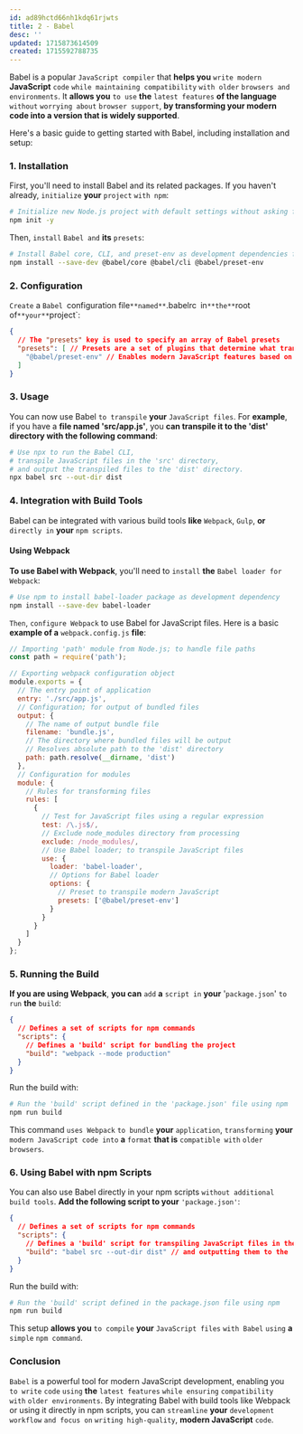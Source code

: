 ```yaml
---
id: ad89hctd66nh1kdq61rjwts
title: 2 - Babel
desc: ''
updated: 1715873614509
created: 1715592788735
---
```


Babel is a popular `JavaScript compiler` that **helps you** `write modern` **JavaScript** `code` `while maintaining compatibility` `with older` `browsers and environments`. It **allows you** `to use` **the** `latest features` **of the language** `without` `worrying about` `browser support`, **by transforming your modern code into a version that is widely supported**.

Here's a basic guide to getting started with Babel, including installation and setup:

### 1. Installation

First, you'll need to install Babel and its related packages. If you haven't already, `initialize` **your** `project` `with npm`:

```sh
# Initialize new Node.js project with default settings without asking for user input.
npm init -y
```

Then, `install` `Babel and` **its** `presets`:

```sh
# Install Babel core, CLI, and preset-env as development dependencies for the project.
npm install --save-dev @babel/core @babel/cli @babel/preset-env
```

### 2. Configuration

`Create` a `Babel `configuration file` **named** `.babelrc` `in` **the** `root of` **your** `project`:

```json
{
  // The "presets" key is used to specify an array of Babel presets
  "presets": [ // Presets are a set of plugins that determine what transformations Babel should apply to your code
    "@babel/preset-env" // Enables modern JavaScript features based on target environments
  ]
}
```

### 3. Usage

You can now use Babel `to transpile` **your** `JavaScript files`. For **example**, if you have a **file named 'src/app.js'**, you **can transpile it to the 'dist' directory with the following command**:

```sh
# Use npx to run the Babel CLI, 
# transpile JavaScript files in the 'src' directory,
# and output the transpiled files to the 'dist' directory.
npx babel src --out-dir dist
```

### 4. Integration with Build Tools

Babel can be integrated with various build tools **like** `Webpack`, `Gulp`, **or** `directly in` **your** `npm scripts`.

#### Using Webpack

**To use Babel with Webpack**, you'll need to `install` **the** `Babel loader for` `Webpack`:

```sh
# Use npm to install babel-loader package as development dependency
npm install --save-dev babel-loader
```

`Then`, `configure Webpack` to use Babel for JavaScript files. Here is a basic **example of a** `webpack.config.js` **file**:

```js
// Importing 'path' module from Node.js; to handle file paths
const path = require('path');

// Exporting webpack configuration object
module.exports = {
  // The entry point of application
  entry: './src/app.js',
  // Configuration; for output of bundled files
  output: {
    // The name of output bundle file
    filename: 'bundle.js',
    // The directory where bundled files will be output
    // Resolves absolute path to the 'dist' directory
    path: path.resolve(__dirname, 'dist')
  },
  // Configuration for modules
  module: {
    // Rules for transforming files
    rules: [
      {
        // Test for JavaScript files using a regular expression
        test: /\.js$/,
        // Exclude node_modules directory from processing
        exclude: /node_modules/,
        // Use Babel loader; to transpile JavaScript files
        use: {
          loader: 'babel-loader',
          // Options for Babel loader
          options: {
            // Preset to transpile modern JavaScript
            presets: ['@babel/preset-env']
          }
        }
      }
    ]
  }
};
```

### 5. Running the Build

**If you are using Webpack**, **you can** `add` **a** `script in` **your** '`package.json`' `to run` **the** `build`:

```json
{
  // Defines a set of scripts for npm commands
  "scripts": {
    // Defines a 'build' script for bundling the project
    "build": "webpack --mode production"
  }
}
```

Run the build with:

```sh
# Run the 'build' script defined in the 'package.json' file using npm
npm run build
```

This command `uses Webpack` `to bundle` **your** `application`, `transforming` **your** `modern JavaScript code into` **a** `format` **that is** `compatible with` `older browsers`.

### 6. Using Babel with npm Scripts

You can also use Babel directly in your npm scripts `without additional` `build tools`. **Add the following script to your** `'package.json'`:

```json
{
  // Defines a set of scripts for npm commands
  "scripts": {
    // Defines a 'build' script for transpiling JavaScript files in the 'src' directory
    "build": "babel src --out-dir dist" // and outputting them to the 'dist' directory using Babel
  }
}
```

Run the build with:

```sh
# Run the 'build' script defined in the package.json file using npm
npm run build
```

This setup **allows you** `to compile` **your** `JavaScript files` `with Babel` `using` **a** `simple` `npm command`.

### Conclusion

`Babel` is a powerful tool for modern JavaScript development, enabling you `to write` `code` `using` **the** `latest features` `while ensuring` `compatibility with` `older environments`. By integrating Babel with build tools like Webpack or using it directly in npm scripts, you can `streamline` **your** `development workflow` `and focus on` `writing high-quality`, **modern JavaScript** `code`.